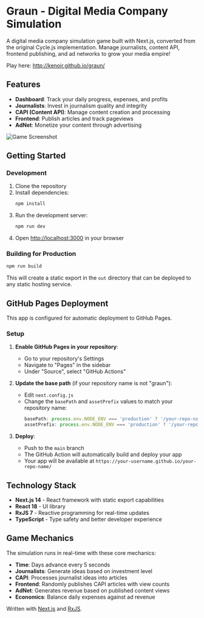 # Graun - Digital Media Company Simulation

A digital media company simulation game built with Next.js, converted from the original Cycle.js implementation. Manage journalists, content API, frontend publishing, and ad networks to grow your media empire!

Play here: http://kenoir.github.io/graun/

## Features

- **Dashboard**: Track your daily progress, expenses, and profits
- **Journalists**: Invest in journalism quality and integrity  
- **CAPI (Content API)**: Manage content creation and processing
- **Frontend**: Publish articles and track pageviews
- **AdNet**: Monetize your content through advertising

![Game Screenshot](https://cloud.githubusercontent.com/assets/953792/11246084/0d94cec0-8e0e-11e5-888d-c3b970535c6d.png)

## Getting Started

### Development

1. Clone the repository
2. Install dependencies:
   ```bash
   npm install
   ```
3. Run the development server:
   ```bash
   npm run dev
   ```
4. Open [http://localhost:3000](http://localhost:3000) in your browser

### Building for Production

```bash
npm run build
```

This will create a static export in the `out` directory that can be deployed to any static hosting service.

## GitHub Pages Deployment

This app is configured for automatic deployment to GitHub Pages.

### Setup

1. **Enable GitHub Pages in your repository**:
   - Go to your repository's Settings
   - Navigate to "Pages" in the sidebar  
   - Under "Source", select "GitHub Actions"

2. **Update the base path** (if your repository name is not "graun"):
   - Edit `next.config.js`
   - Change the `basePath` and `assetPrefix` values to match your repository name:
     ```javascript
     basePath: process.env.NODE_ENV === 'production' ? '/your-repo-name' : '',
     assetPrefix: process.env.NODE_ENV === 'production' ? '/your-repo-name/' : '',
     ```

3. **Deploy**:
   - Push to the `main` branch
   - The GitHub Action will automatically build and deploy your app
   - Your app will be available at `https://your-username.github.io/your-repo-name/`

## Technology Stack

- **Next.js 14** - React framework with static export capabilities
- **React 18** - UI library  
- **RxJS 7** - Reactive programming for real-time updates
- **TypeScript** - Type safety and better developer experience

## Game Mechanics

The simulation runs in real-time with these core mechanics:

- **Time**: Days advance every 5 seconds
- **Journalists**: Generate ideas based on investment level
- **CAPI**: Processes journalist ideas into articles
- **Frontend**: Randomly publishes CAPI articles with view counts
- **AdNet**: Generates revenue based on published content views
- **Economics**: Balance daily expenses against ad revenue

Written with [Next.js](https://nextjs.org/) and [RxJS](https://rxjs.dev/).
```
